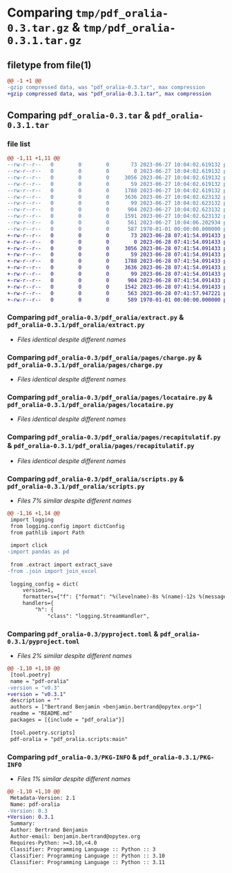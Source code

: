 # Comparing `tmp/pdf_oralia-0.3.tar.gz` & `tmp/pdf_oralia-0.3.1.tar.gz`

## filetype from file(1)

```diff
@@ -1 +1 @@
-gzip compressed data, was "pdf_oralia-0.3.tar", max compression
+gzip compressed data, was "pdf_oralia-0.3.1.tar", max compression
```

## Comparing `pdf_oralia-0.3.tar` & `pdf_oralia-0.3.1.tar`

### file list

```diff
@@ -1,11 +1,11 @@
--rw-r--r--   0        0        0       73 2023-06-27 10:04:02.619132 pdf_oralia-0.3/README.md
--rw-r--r--   0        0        0        0 2023-06-27 10:04:02.619132 pdf_oralia-0.3/pdf_oralia/__init__.py
--rw-r--r--   0        0        0     3056 2023-06-27 10:04:02.619132 pdf_oralia-0.3/pdf_oralia/extract.py
--rw-r--r--   0        0        0       59 2023-06-27 10:04:02.619132 pdf_oralia-0.3/pdf_oralia/pages/__init__.py
--rw-r--r--   0        0        0     1788 2023-06-27 10:04:02.619132 pdf_oralia-0.3/pdf_oralia/pages/charge.py
--rw-r--r--   0        0        0     3636 2023-06-27 10:04:02.623132 pdf_oralia-0.3/pdf_oralia/pages/locataire.py
--rw-r--r--   0        0        0       99 2023-06-27 10:04:02.623132 pdf_oralia-0.3/pdf_oralia/pages/patrimoine.py
--rw-r--r--   0        0        0      904 2023-06-27 10:04:02.623132 pdf_oralia-0.3/pdf_oralia/pages/recapitulatif.py
--rw-r--r--   0        0        0     1591 2023-06-27 10:04:02.623132 pdf_oralia-0.3/pdf_oralia/scripts.py
--rw-r--r--   0        0        0      561 2023-06-27 10:04:06.202934 pdf_oralia-0.3/pyproject.toml
--rw-r--r--   0        0        0      587 1970-01-01 00:00:00.000000 pdf_oralia-0.3/PKG-INFO
+-rw-r--r--   0        0        0       73 2023-06-28 07:41:54.091433 pdf_oralia-0.3.1/README.md
+-rw-r--r--   0        0        0        0 2023-06-28 07:41:54.091433 pdf_oralia-0.3.1/pdf_oralia/__init__.py
+-rw-r--r--   0        0        0     3056 2023-06-28 07:41:54.091433 pdf_oralia-0.3.1/pdf_oralia/extract.py
+-rw-r--r--   0        0        0       59 2023-06-28 07:41:54.091433 pdf_oralia-0.3.1/pdf_oralia/pages/__init__.py
+-rw-r--r--   0        0        0     1788 2023-06-28 07:41:54.091433 pdf_oralia-0.3.1/pdf_oralia/pages/charge.py
+-rw-r--r--   0        0        0     3636 2023-06-28 07:41:54.091433 pdf_oralia-0.3.1/pdf_oralia/pages/locataire.py
+-rw-r--r--   0        0        0       99 2023-06-28 07:41:54.091433 pdf_oralia-0.3.1/pdf_oralia/pages/patrimoine.py
+-rw-r--r--   0        0        0      904 2023-06-28 07:41:54.091433 pdf_oralia-0.3.1/pdf_oralia/pages/recapitulatif.py
+-rw-r--r--   0        0        0     1542 2023-06-28 07:41:54.091433 pdf_oralia-0.3.1/pdf_oralia/scripts.py
+-rw-r--r--   0        0        0      563 2023-06-28 07:41:57.947221 pdf_oralia-0.3.1/pyproject.toml
+-rw-r--r--   0        0        0      589 1970-01-01 00:00:00.000000 pdf_oralia-0.3.1/PKG-INFO
```

### Comparing `pdf_oralia-0.3/pdf_oralia/extract.py` & `pdf_oralia-0.3.1/pdf_oralia/extract.py`

 * *Files identical despite different names*

### Comparing `pdf_oralia-0.3/pdf_oralia/pages/charge.py` & `pdf_oralia-0.3.1/pdf_oralia/pages/charge.py`

 * *Files identical despite different names*

### Comparing `pdf_oralia-0.3/pdf_oralia/pages/locataire.py` & `pdf_oralia-0.3.1/pdf_oralia/pages/locataire.py`

 * *Files identical despite different names*

### Comparing `pdf_oralia-0.3/pdf_oralia/pages/recapitulatif.py` & `pdf_oralia-0.3.1/pdf_oralia/pages/recapitulatif.py`

 * *Files identical despite different names*

### Comparing `pdf_oralia-0.3/pdf_oralia/scripts.py` & `pdf_oralia-0.3.1/pdf_oralia/scripts.py`

 * *Files 7% similar despite different names*

```diff
@@ -1,16 +1,14 @@
 import logging
 from logging.config import dictConfig
 from pathlib import Path
 
 import click
-import pandas as pd
 
 from .extract import extract_save
-from .join import join_excel
 
 logging_config = dict(
     version=1,
     formatters={"f": {"format": "%(levelname)-8s %(name)-12s %(message)s"}},
     handlers={
         "h": {
             "class": "logging.StreamHandler",
```

### Comparing `pdf_oralia-0.3/pyproject.toml` & `pdf_oralia-0.3.1/pyproject.toml`

 * *Files 2% similar despite different names*

```diff
@@ -1,10 +1,10 @@
 [tool.poetry]
 name = "pdf-oralia"
-version = "v0.3"
+version = "v0.3.1"
 description = ""
 authors = ["Bertrand Benjamin <benjamin.bertrand@opytex.org>"]
 readme = "README.md"
 packages = [{include = "pdf_oralia"}]
 
 [tool.poetry.scripts]
 pdf-oralia = "pdf_oralia.scripts:main"
```

### Comparing `pdf_oralia-0.3/PKG-INFO` & `pdf_oralia-0.3.1/PKG-INFO`

 * *Files 1% similar despite different names*

```diff
@@ -1,10 +1,10 @@
 Metadata-Version: 2.1
 Name: pdf-oralia
-Version: 0.3
+Version: 0.3.1
 Summary: 
 Author: Bertrand Benjamin
 Author-email: benjamin.bertrand@opytex.org
 Requires-Python: >=3.10,<4.0
 Classifier: Programming Language :: Python :: 3
 Classifier: Programming Language :: Python :: 3.10
 Classifier: Programming Language :: Python :: 3.11
```

